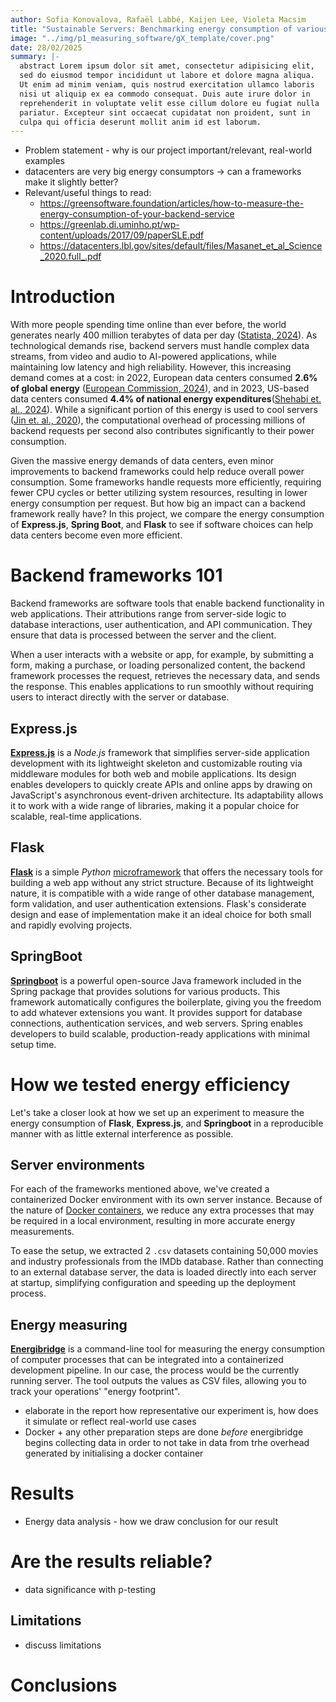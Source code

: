```yaml
---
author: Sofia Konovalova, Rafaël Labbé, Kaijen Lee, Violeta Macsim
title: "Sustainable Servers: Benchmarking energy consumption of various backend frameworks"
image: "../img/p1_measuring_software/gX_template/cover.png"
date: 28/02/2025
summary: |-
  abstract Lorem ipsum dolor sit amet, consectetur adipisicing elit,
  sed do eiusmod tempor incididunt ut labore et dolore magna aliqua.
  Ut enim ad minim veniam, quis nostrud exercitation ullamco laboris
  nisi ut aliquip ex ea commodo consequat. Duis aute irure dolor in 
  reprehenderit in voluptate velit esse cillum dolore eu fugiat nulla
  pariatur. Excepteur sint occaecat cupidatat non proident, sunt in
  culpa qui officia deserunt mollit anim id est laborum.
---
```


- Problem statement - why is our project important/relevant, real-world examples
- datacenters are very big energy consumptors -> can a frameworks make it slightly better?
- Relevant/useful things to read:
  - https://greensoftware.foundation/articles/how-to-measure-the-energy-consumption-of-your-backend-service
  - https://greenlab.di.uminho.pt/wp-content/uploads/2017/09/paperSLE.pdf
  - https://datacenters.lbl.gov/sites/default/files/Masanet_et_al_Science_2020.full_.pdf

# Introduction

With more people spending time online than ever before, the world generates nearly 400 million terabytes of data per day ([Statista, 2024](https://www.statista.com/statistics/871513/worldwide-data-created/)). As technological demands rise, backend servers must handle complex data streams, from video and audio to AI-powered applications, while maintaining low latency and high reliability. However, this increasing demand comes at a cost: in 2022, European data centers consumed **2.6% of global energy** ([European Commission, 2024](https://publications.jrc.ec.europa.eu/repository/handle/JRC135926)), and in 2023, US-based data centers consumed **4.4% of national energy expenditures**([Shehabi et. al., 2024](https://eta-publications.lbl.gov/sites/default/files/2024-12/lbnl-2024-united-states-data-center-energy-usage-report.pdf)). While a significant portion of this energy is used to cool servers  ([Jin et. al., 2020](https://www.sciencedirect.com/science/article/abs/pii/S0306261920303184)), the computational overhead of processing millions of backend requests per second also contributes significantly to their power consumption.

Given the massive energy demands of data centers, even minor improvements to backend frameworks could help reduce overall power consumption. Some frameworks handle requests more efficiently, requiring fewer CPU cycles or better utilizing system resources, resulting in lower energy consumption per request. But how big an impact can a backend framework really have? In this project, we compare the energy consumption of **Express.js**, **Spring Boot**, and **Flask** to see if software choices can help data centers become even more efficient.

# Backend frameworks 101
Backend frameworks are software tools that enable backend functionality in web applications. Their attributions range from server-side logic to database interactions, user authentication, and API communication. They ensure that data is processed between the server and the client.

When a user interacts with a website or app, for example, by submitting a form, making a purchase, or loading personalized content, the backend framework processes the request, retrieves the necessary data, and sends the response. This enables applications to run smoothly without requiring users to interact directly with the server or database.

## Express.js
**[Express.js](https://expressjs.com/)** is a _Node.js_ framework that simplifies server-side application development with its lightweight skeleton and customizable routing via middleware modules for both web and mobile applications. Its design enables developers to quickly create APIs and online apps by drawing on JavaScript's asynchronous event-driven architecture. Its adaptability allows it to work with a wide range of libraries, making it a popular choice for scalable, real-time applications.

## Flask
**[Flask](https://flask.palletsprojects.com/en/latest/)** is a simple _Python_ [microframework](https://medium.com/codex/what-are-microframeworks-best-ones-you-should-consider-using-f77eacc44dcb#9873) that offers the necessary tools for building a web app without any strict structure. Because of its lightweight nature, it is compatible with a wide range of other database management, form validation, and user authentication extensions. Flask's considerate design and ease of implementation make it an ideal choice for both small and rapidly evolving projects. 

## SpringBoot
[**Springboot**](https://spring.io/projects/spring-boot) is a powerful open-source Java framework included in the Spring package that provides solutions for various products. This framework automatically configures the boilerplate, giving you the freedom to add whatever extensions you want. It provides support for database connections, authentication services, and web servers. Spring enables developers to build scalable, production-ready applications with minimal setup time.

# How we tested energy efficiency

Let's take a closer look at how we set up an experiment to measure the energy consumption of **Flask**, **Express.js**, and **Springboot** in a reproducible manner with as little external interference as possible.

## Server environments
For each of the frameworks mentioned above, we've created a containerized Docker environment with its own server instance. Because of the nature of [Docker containers](https://www.docker.com/resources/what-container/), we reduce any extra processes that may be required in a local environment, resulting in more accurate energy measurements.

To ease the setup, we extracted 2 `.csv` datasets containing 50,000 movies and industry professionals from the IMDb database. Rather than connecting to an external database server, the data is loaded directly into each server at startup, simplifying configuration and speeding up the deployment process.

## Energy measuring
[**Energibridge**](https://github.com/tdurieux/energibridge) is a command-line tool for measuring the energy consumption of computer processes that can be integrated into a containerized development pipeline. In our case, the process would be the currently running server. The tool outputs the values as CSV files, allowing you to track your operations' "energy footprint". 

- elaborate in the report how representative our experiment is, how does it simulate or reflect real-world use cases
- Docker + any other preparation steps are done _before_ energibridge begins collecting data in order to not take in data from trhe overhead generated by initialising a docker container

# Results
- Energy data analysis - how we draw conclusion for our result

# Are the results reliable?
- data significance with p-testing

## Limitations
- discuss limitations

# Conclusions


